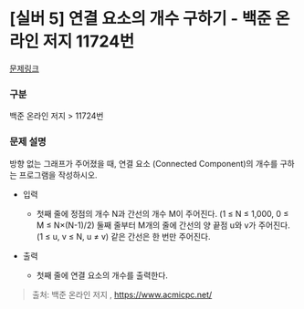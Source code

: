 # [실버 5] 연결 요소의 개수 구하기 - 백준 온라인 저지 11724번 

[문제링크](https://www.acmicpc.net/problem/11724)

### 구분
백준 온라인 저지 > 11724번

### 문제 설명 
방향 없는 그래프가 주어졌을 때, 연결 요소 (Connected Component)의 개수를 구하는 프로그램을 작성하시오.

- 입력
  - 첫째 줄에 정점의 개수 N과 간선의 개수 M이 주어진다. (1 ≤ N ≤ 1,000, 0 ≤ M ≤ N×(N-1)/2) 둘째 줄부터 M개의 줄에 간선의 양 끝점 u와 v가 주어진다. (1 ≤ u, v ≤ N, u ≠ v) 같은 간선은 한 번만 주어진다.

- 출력
  - 첫째 줄에 연결 요소의 개수를 출력한다.


> 출처: 백준 온라인 저지 , https://www.acmicpc.net/